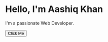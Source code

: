 <!DOCTYPE html>
<html lang="en">
<head>
  <meta charset="UTF-8" />
  <meta name="viewport" content="width=device-width, initial-scale=1.0" />
  <title>My Portfolio</title>
  <link rel="stylesheet" href="css/style.css" />
</head>
<body>
  <div class="container">
    <h1>Hello, I'm Aashiq Khan</h1>
    <p>I'm a passionate Web Developer.</p>
    <button onclick="sayHello()">Click Me</button>
  </div>

  <script src="js/main.js"></script>
</body>
</html>

